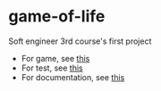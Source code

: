 # game-of-life
Soft engineer 3rd course's first project

- For game, see [this](https://lustralisk.github.io/game-of-life)
- For test, see [this](https://lustralisk.github.io/game-of-life/test.html)
- For documentation, see [this](https://github.com/Lustralisk/game-of-life/blob/master/doc/doc.md)